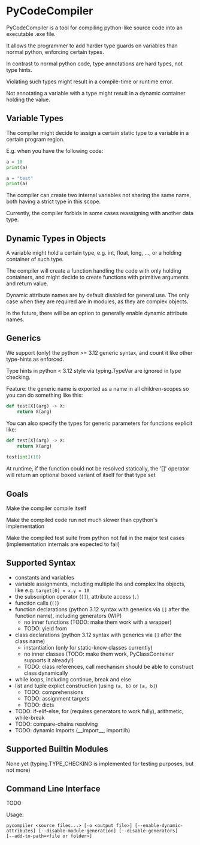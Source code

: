 
# PyCodeCompiler

PyCodeCompiler is a tool for compiling python-like source code into
an executable .exe file.

It allows the programmer to add harder type guards on variables
than normal python, enforcing certain types.

In contrast to normal python code, type annotations are hard types, not
type hints.

Violating such types might result in a compile-time or runtime error.

Not annotating a variable with a type might result in a dynamic
container holding the value.

## Variable Types

The compiler might decide to assign a certain static type
to a variable in a certain program region.

E.g. when you have the following code:
```python
a = 10
print(a)

a = "test"
print(a)
```

The compiler can create two internal variables not sharing the same name,
both having a strict type in this scope.

Currently, the compiler forbids in some cases reassigning with another data type.

## Dynamic Types in Objects

A variable might hold a certain type, e.g. int, float, long, ...,
or a holding container of such type.

The compiler will create a function handling the code with only holding containers,
and might decide to create functions with primitive arguments and return value.

Dynamic attribute names are by default disabled for general use.
The only case when they are required are in modules, as they are complex objects.

In the future, there will be an option to generally enable dynamic attribute names.

## Generics

We support (only) the python >= 3.12 generic syntax, and count
it like other type-hints as enforced.

Type hints in python < 3.12 style via typing.TypeVar are ignored in type checking.

Feature: the generic name is exported as a name in all children-scopes
so you can do something like this:
```python
def test[X](arg) -> X:
    return X(arg)
```

You can also specify the types for generic parameters for functions explicit like:
```python
def test[X](arg) -> X:
    return X(arg)
    
test[int](10)
```

At runtime, if the function could not be resolved statically, the
'[]' operator will return an optional boxed variant of itself for that type set

## Goals

Make the compiler compile itself

Make the compiled code run not much slower than cpython's implementation

Make the compiled test suite from python not fail in the major test cases
(implementation internals are expected to fail)

## Supported Syntax

- constants and variables
- variable assignments, including multiple lhs and complex lhs objects, like e.g. `target[0] = x.y = 10`
- the subscription operator (`[]`), attribute access (`.`)
- function calls (`()`)
- function declarations (python 3.12 syntax with generics via `[]` after the function name), including generators
  (WIP)
  - no inner functions (TODO: make them work with a wrapper)
  - TODO: yield from
- class declarations (python 3.12 syntax with generics via `[]` after the class name)
  - instantiation (only for static-know classes currently)
  - no inner classes (TODO: make them work, PyClassContainer supports it already!)
  - TODO: class references, call mechanism should be able to construct class dynamically
- while loops, including continue, break and else
- list and tuple explict construction (using `(a, b)` or `[a, b]`)
  - TODO: comprehensions
  - TODO: assignment targets
  - TODO: dicts
- TODO: if-elif-else, for (requires generators to work fully), arithmetic, while-break
- TODO: compare-chains resolving
- TODO: dynamic imports (\_\_import__, importlib)

## Supported Builtin Modules

None yet (typing.TYPE_CHECKING is implemented for testing purposes, but not more)

## Command Line Interface

TODO

Usage:
```
pycompiler <source files...> [-o <output file>] [--enable-dynamic-attributes] [--disable-module-generation] [--disable-generators]
[--add-to-path=<file or folder>]
```
